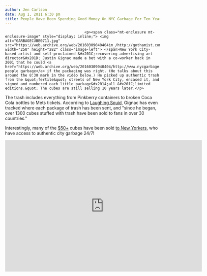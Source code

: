 ```yaml
---
author: Jen Carlson
date: Aug 1, 2011 6:30 pm
title: People Have Been Spending Good Money On NYC Garbage For Ten Years Now
---
```


	
										<p><span class="mt-enclosure mt-enclosure-image" style="display: inline;"> <img alt="GARBAGECUBE0711.jpg" src="https://web.archive.org/web/20160309040404im_/http://gothamist.com/attachments/arts_jen/GARBAGECUBE0711.jpg" width="250" height="282" class="image-left"> </span>New York City-based artist and self-proclaimed &#x201C;recovering advertising art director&#x201D; Justin Gignac made a bet with a co-worker back in 2001 that he could <a href="https://web.archive.org/web/20160309040404/http://www.nycgarbage.com/">sell people garbage</a> if the packaging was right. (He talks about this around the 8:30 mark in the video below.) He picked up authentic trash from the &quot;fertile&quot; streets of New York City, encased it, and signed and numbered each little package&#x2014;all &#x201C;limited editions.&quot; The cubes are still selling 10 years later.</p>

<p>The trash includes everything from Pinkberry containers to broken Coca Cola bottles to Mets tickets. According to <a href="https://web.archive.org/web/20160309040404/http://laughingsquid.com/nyc-garbage-trashy-art-in-a-cube-from-new-york-city/">Laughing Squid</a>, Gignac has even tracked where each package of trash has been sent, and &quot;since he began, over 1300 cubes stuffed with trash have been sold to fans in over 30 countries.&quot; </p>

<p>Interestingly, many of the <a href="https://web.archive.org/web/20160309040404/http://www.nycgarbage.com/order.html">$50+</a> cubes have been sold <a href="https://web.archive.org/web/20160309040404/http://maps.google.com/maps/ms?msid=211068714471934238831.000474303647ec4962c3f&amp;msa=0&amp;ll=40.695217,-73.836365&amp;spn=1.416041,3.933105">to New Yorkers</a>, who have access to authentic city garbage 24/7!</p>

<p><iframe src="https://web.archive.org/web/20160309040404if_/http://player.vimeo.com/video/23483966?title=0&amp;byline=0&amp;portrait=0" width="640" height="427" frameborder="0"></iframe></p>					
										
									
				